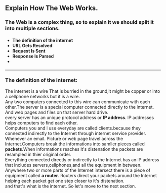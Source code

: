 <h2>Explain How The Web Works.</h2>
<h3>The Web is a complex thing, so to explain it we should split it into multiple sections.</h3>
<h4>
    <ul>
        <li>The definition of the internet</li>
        <li>URL Gets Resolved</li>
        <li>Request Is Sent</li>
        <li>Response Is Parsed</li>
        <li></li>
    </ul>
</h4>
<hr>
<h3>The definition of the internet:</h3>
<p>The internet is a wire That is burried in the ground,it might be copper or into a cellphone networks but it is a
    wire.
    <br>
    Any two computers connected to this wire can communicate with each other.The server is a special computer connected
    directly
    to the internet. And web pages and files on that server hard drive. <br>
    every server has an unique protocol address or <b>IP address</b>. IP addresses helps computers to find each other.
    <br>
    Computers you and I use everyday are called clients.because they connected indirectly to the Internet through
    internet service provider. <br>
    Whenever an email. Picture or web page travel across the Internet.Computers break the informations into samller
    pieces called <b>packets</b>.When informations reaches it's distenation the packets are resampled in thier original
    order. <br>
    Everything connected directly or indirectly to the Internet has an IP address that includes servers,cellphones,and
    all the equipment in between. <br>
    Anywhere two or more parts of the Internet intersect there is a piece of equipment called <b>a router</b>. Routers
    direct your packets around the Internet helping each packet get one step closer to it's distenation. <br>
    and that's what is the internet. So let's move to the next section. <br>
</p>
